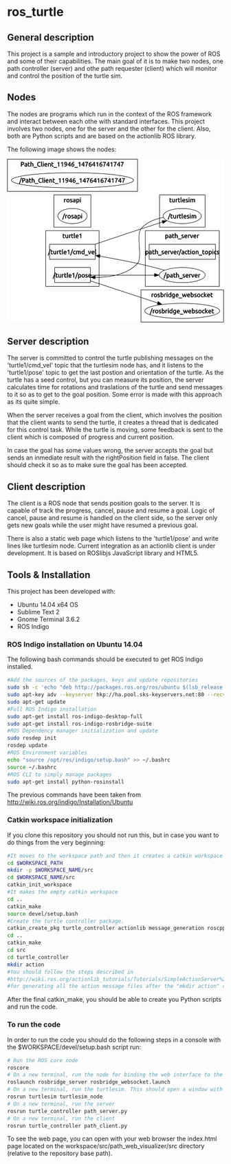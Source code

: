 # ros_turtle

## General description

This project is a sample and introductory project to show the power of ROS and some of their capabilities. The main goal of it is to make two nodes, one path controller (server) and othe path requester (client) which will monitor and control the position of the turtle sim. 

## Nodes

The nodes are programs which run in the context of the ROS framework and interact between each othe with standard interfaces. This project involves two nodes, one for the server and the other for the client. Also, both are Python scripts and are based on the actionlib ROS library.

The following image shows the nodes:

![Nodes](https://github.com/agalbachicar/ros_turtle/raw/develop/images/rosgraph.png "Nodes")

## Server description

The server is committed to control the turtle publishing messages on the 'turtle1/cmd_vel' topic that the turtlesim node has, and it listens to the 'turtle1/pose' topic to get the last postion and orientation of the turtle. As the turtle has a seed control, but you can measure its position, the server calculates time for rotations and traslations of the turtle and send messages to it so as to get to the goal position. Some error is made with this approach as its quite simple.

When the server receives a goal from the client, which involves the position that the client wants to send the turtle, it creates a thread that is dedicated for this control task. While the turtle is moving, some feedback is sent to the client which is composed of progress and current position. 

In case the goal has some values wrong, the server accepts the goal but sends an inmediate result with the rightPosition field in false. The client should check it so as to make sure the goal has been accepted.

## Client description

The client is a ROS node that sends position goals to the server. It is capable of track the progress, cancel, pause and resume a goal. Logic of cancel, pause and resume is handled on the client side, so the server only gets new goals while the user might have resumed a previous goal.

There is also a static web page which listens to the 'turtle1/pose' and write lines like turtlesim node. Current integration as an actionlib client is under development. It is based on ROSlibjs JavaScript library and HTML5.

## Tools & Installation

This project has been developed with:

 - Ubuntu 14.04 x64 OS
 - Sublime Text 2
 - Gnome Terminal 3.6.2
 - ROS Indigo

### ROS Indigo installation on Ubuntu 14.04

The following bash commands should be executed to get ROS Indigo installed. 

```bash
#Add the sources of the packages, keys and update repositories
sudo sh -c 'echo "deb http://packages.ros.org/ros/ubuntu $(lsb_release -sc) main" > /etc/apt/sources.list.d/ros-latest.list'
sudo apt-key adv --keyserver hkp://ha.pool.sks-keyservers.net:80 --recv-key 0xB01FA116
sudo apt-get update
#Full ROS Indigo installation
sudo apt-get install ros-indigo-desktop-full
sudo apt-get install ros-indigo-rosbridge-suite
#ROS Dependency manager initialization and update
sudo rosdep init
rosdep update
#ROS Environment variables
echo "source /opt/ros/indigo/setup.bash" >> ~/.bashrc
source ~/.bashrc
#ROS CLI to simply manage packages
sudo apt-get install python-rosinstall
```

The previous commands have been taken from http://wiki.ros.org/indigo/Installation/Ubuntu

### Catkin workspace initialization

If you clone this repository you should not run this, but in case you want to do things from the very beginning:

```bash
#It moves to the workspace path and then it creates a catkin workspace
cd $WORKSPACE_PATH
mkdir -p $WORKSPACE_NAME/src
cd $WORKSPACE_NAME/src
catkin_init_workspace
#It makes the empty catkin workspace
cd ..
catkin_make
source devel/setup.bash
#Create the turtle controller package.
catkin_create_pkg turtle_controller actionlib message_generation roscpp rospy std_msgs actionlib_msgs
cd ..
catkin_make
cd src
cd turtle_controller
mkdir action
#You should follow the steps described in 
#http://wiki.ros.org/actionlib_tutorials/Tutorials/SimpleActionServer%28ExecuteCallbackMethod%29 
#for generating all the action message files after the "mkdir action" command
```
After the final catkin_make, you should be able to create you Python scripts and run the code.

### To run the code

In order to run the code you should do the following steps in a console with the $WORKSPACE/devel/setup.bash script run:

```bash
# Run the ROS core node
roscore
# On a new terminal, run the node for binding the web interface to the ROS interface
roslaunch rosbridge_server rosbridge_websocket.launch
# On a new terminal, run the turtlesim. This should open a window with the turtle
rosrun turtlesim turtlesim_node
# On a new terminal, run the server
rosrun turtle_controller path_server.py
# On a new terminal, run the client
rosrun turtle_controller path_client.py
```
To see the web page, you can open with your web browser the index.html page located on the workspace/src/path_web_visualizer/src directory (relative to the repository base path).

